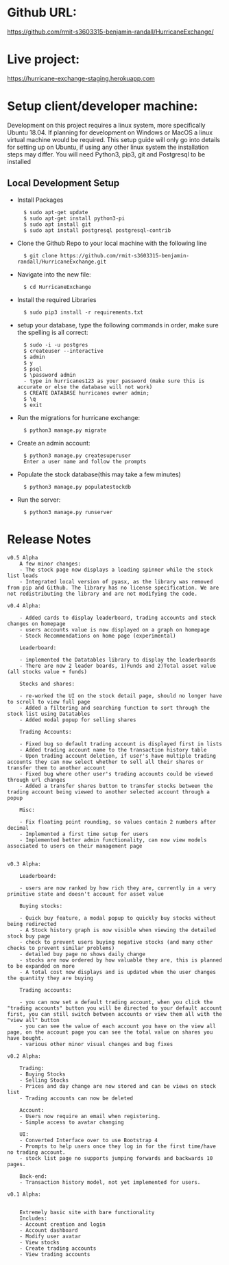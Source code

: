 
# Github URL:

https://github.com/rmit-s3603315-benjamin-randall/HurricaneExchange/

# Live project:

https://hurricane-exchange-staging.herokuapp.com

# Setup client/developer machine:

Development on this project requires a linux system, more specifically Ubuntu 18.04.
If planning for development on Windows or MacOS a linux virtual machine would be required. 
This setup guide will only go into details for setting up on Ubuntu, if using any other linux system the installation steps may differ. You will need Python3, pip3, git and Postgresql to be installed 

## Local Development Setup

- Install Packages

		$ sudo apt-get update
		$ sudo apt-get install python3-pi
		$ sudo apt install git
		$ sudo apt install postgresql postgresql-contrib

- Clone the Github Repo to your local machine with the following line 

		$ git clone https://github.com/rmit-s3603315-benjamin-randall/HurricaneExchange.git
- Navigate into the new file:

		$ cd HurricaneExchange
- Install the required Libraries

		$ sudo pip3 install -r requirements.txt
- setup your database, type the following commands in order, make sure the spelling is all correct:

		$ sudo -i -u postgres
		$ createuser --interactive
		$ admin
		$ y
		$ psql
		$ \password admin
		- type in hurricanes123 as your password (make sure this is accurate or else the database will not work)
		$ CREATE DATABASE hurricanes owner admin;
		$ \q
		$ exit
- Run the migrations for hurricane exchange:

		$ python3 manage.py migrate
- Create an admin account:

		$ python3 manage.py createsuperuser
		Enter a user name and follow the prompts
- Populate the stock database(this may take a few minutes)

		$ python3 manage.py populatestockdb
- Run the server: 

		$ python3 manage.py runserver


# Release Notes

	v0.5 Alpha
		A few minor changes:
		- The stock page now displays a loading spinner while the stock list loads
		- Integrated local version of pyasx, as the library was removed from pip and Github. The library has no license specification. We are not redistributing the library and are not modifying the code.

	v0.4 Alpha:

		- Added cards to display leaderboard, trading accounts and stock changes on homepage
		- users accounts value is now displayed on a graph on homepage
		- Stock Recommendations on home page (experimental)

		Leaderboard:

		- implemented the Datatables library to display the leaderboards
		- There are now 2 leader boards, 1)Funds and 2)Total asset value (all stocks value + funds)

		Stocks and shares:

		- re-worked the UI on the stock detail page, should no longer have to scroll to view full page
		- Added a filtering and searching function to sort through the stock list using Datatables
		- Added modal popup for selling shares

		Trading Accounts:

		- Fixed bug so default trading account is displayed first in lists
		- Added trading account name to the transaction history table
		- Upon trading account deletion, if user's have multiple trading accounts they can now select whether to sell all their shares or transfer them to another account
		- Fixed bug where other user's trading accounts could be viewed through url changes
		- Added a transfer shares button to transfer stocks between the trading account being viewed to another selected account through a popup

		Misc:

		- Fix floating point rounding, so values contain 2 numbers after decimal
		- Implemented a first time setup for users
		- Implemented better admin functionality, can now view models associated to users on their management page
		
		
	v0.3 Alpha:

		Leaderboard:

		- users are now ranked by how rich they are, currently in a very primitive state and doesn't account for asset value

		Buying stocks:

		- Quick buy feature, a modal popup to quickly buy stocks without being redirected
		- A Stock history graph is now visible when viewing the detailed stock buy page
		- check to prevent users buying negative stocks (and many other checks to prevent similar problems)
		- detailed buy page no shows daily change
		- stocks are now ordered by how valuable they are, this is planned to be expanded on more
		- A total cost now displays and is updated when the user changes the quantity they are buying

		Trading accounts:

		- you can now set a default trading account, when you click the "trading accounts" button you will be directed to your default account     first, you can still switch between accounts or view them all with the "view all" button
		- you can see the value of each account you have on the view all page, on the account page you can see the total value on shares you  have bought.
		- various other minor visual changes and bug fixes
		
	v0.2 Alpha:

		Trading:
		- Buying Stocks
		- Selling Stocks
		- Prices and day change are now stored and can be views on stock list
		- Trading accounts can now be deleted

		Account:
		- Users now require an email when registering.
		- Simple access to avatar changing

		UI:
		- Converted Interface over to use Bootstrap 4
		- Prompts to help users once they log in for the first time/have no trading account.
		- stock list page no supports jumping forwards and backwards 10 pages.

		Back-end:
		- Transaction history model, not yet implemented for users.
		
	v0.1 Alpha:


		Extremely basic site with bare functionality
		Includes:
		- Account creation and login
		- Account dashboard
		- Modify user avatar
		- View stocks
		- Create trading accounts
		- View trading accounts
